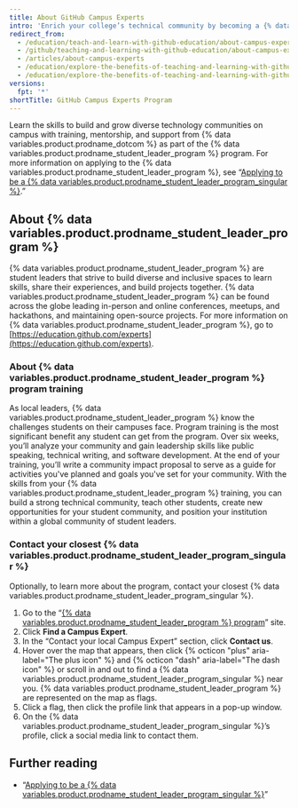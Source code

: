 ```yaml
---
title: About GitHub Campus Experts
intro: 'Enrich your college’s technical community by becoming a {% data variables.product.prodname_student_leader_program_singular %}.'
redirect_from:
  - /education/teach-and-learn-with-github-education/about-campus-experts
  - /github/teaching-and-learning-with-github-education/about-campus-experts
  - /articles/about-campus-experts
  - /education/explore-the-benefits-of-teaching-and-learning-with-github-education/about-campus-experts
  - /education/explore-the-benefits-of-teaching-and-learning-with-github-education/use-github-at-your-educational-institution/about-campus-experts
versions:
  fpt: '*'
shortTitle: GitHub Campus Experts Program
---
```


Learn the skills to build and grow diverse technology communities on campus with training, mentorship, and support from {% data variables.product.prodname_dotcom %} as part of the {% data variables.product.prodname_student_leader_program %} program. For more information on applying to the {% data variables.product.prodname_student_leader_program %}, see “[Applying to be a {% data variables.product.prodname_student_leader_program_singular %}](/education/explore-the-benefits-of-teaching-and-learning-with-github-education/use-github-at-your-educational-institution/applying-to-be-a-github-campus-expert).”

## About {% data variables.product.prodname_student_leader_program %}

{% data variables.product.prodname_student_leader_program %} are student leaders that strive to build diverse and inclusive spaces to learn skills, share their experiences, and build projects together. {% data variables.product.prodname_student_leader_program %} can be found across the globe leading in-person and online conferences, meetups, and hackathons, and maintaining open-source projects. For more information on {% data variables.product.prodname_student_leader_program %}, go to [https://education.github.com/experts](https://education.github.com/experts).

### About {% data variables.product.prodname_student_leader_program %} program training

As local leaders, {% data variables.product.prodname_student_leader_program %} know the challenges students on their campuses face. Program training is the most significant benefit any student can get from the program. Over six weeks, you’ll analyze your community and gain leadership skills like public speaking, technical writing, and software development. At the end of your training, you’ll write a community impact proposal to serve as a guide for activities you've planned and goals you've set for your community. With the skills from your {% data variables.product.prodname_student_leader_program %} training, you can build a strong technical community, teach other students, create new opportunities for your student community, and position your institution within a global community of student leaders.

### Contact your closest {% data variables.product.prodname_student_leader_program_singular %}

Optionally, to learn more about the program, contact your closest {% data variables.product.prodname_student_leader_program_singular %}.

1. Go to the “[{% data variables.product.prodname_student_leader_program %} program](https://education.github.com/students/experts)” site.
1. Click **Find a Campus Expert**.
1. In the “Contact your local Campus Expert” section, click **Contact us**.
1. Hover over the map that appears, then click {% octicon "plus" aria-label="The plus icon" %} and {% octicon "dash" aria-label="The dash icon" %} or scroll in and out to find a {% data variables.product.prodname_student_leader_program_singular %} near you. {% data variables.product.prodname_student_leader_program %} are represented on the map as flags.
1. Click a flag, then click the profile link that appears in a pop-up window.
1. On the {% data variables.product.prodname_student_leader_program_singular %}’s profile, click a social media link to contact them.

## Further reading

* “[Applying to be a {% data variables.product.prodname_student_leader_program_singular %}](/education/explore-the-benefits-of-teaching-and-learning-with-github-education/use-github-at-your-educational-institution/applying-to-be-a-github-campus-expert)”
